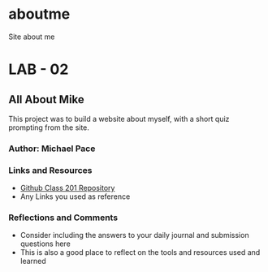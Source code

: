 # aboutme
Site about me
# LAB - 02

## All About Mike

This project was to build a website about myself, with a short quiz prompting from the site.

### Author: Michael Pace

### Links and Resources
* [Github Class 201 Repository](https://github.com/DeltaVCode/cedarrapids-code-201d10)
* Any Links you used as reference

### Reflections and Comments
* Consider including the answers to your daily journal and submission questions here
* This is also a good place to reflect on the tools and resources used and learned